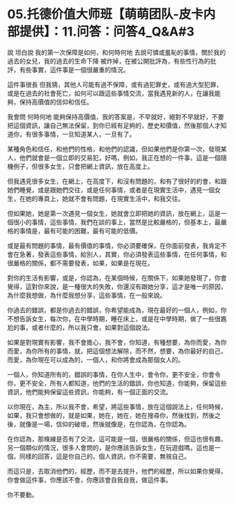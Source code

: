 # 05.托德价值大师班【萌萌团队-皮卡内部提供】：11.问答：问答4_Q&A#3

說 坦白說 我的第一次保障是如何，和何時何地 去說可憐或羞恥的事情，關於我的過去的女兒，我的過去的生命下降 被炸掉，在被公開批評為，有些性行為的批評，有些事實，這件事是一個很嚴重的情況。

這件事很長 但我猜，其他人可能有過不保障，或有過犯罪史，或有過大型犯罪，或是在過去的社會死亡，如何可以跟這些事情交流，當我遇見新的人，在讓我能夠，保持高價值的信仰和信任。

我會問 何時何地 能夠保持高價值，我的答案是，不早就好，絕對不早就好，不要把這個資訊，讓自己無法保留，到你已經有足夠的，歷史和價值，然後那個人才知道你，有很多事情，一旦知道某人，一旦有了。

某種角色和信任，和他們的性格，和他們的認識，但如果他們是你第一次，發現某人，他們就會是一個立即的交易犯，好嗎，例如，我正在想的一件事，這是一個隨機例子，但很多女生，只會把網上資訊，放在高度上。

但我遇見很多女生，在網上，在高度下，和沒有問題的，和有了很好的約會，和跟她們睡覺，或是跟她們交往，或是任何事情，或者是在現實生活中，遇見一個女生，在她的專頁上，她就不會有問題，在現實生活中，和我交往。

但如果她，她是第一次遇見一個女生，她就會立即把她的資訊，放在網上，這是一個很小的事情，這些事情，我們在談的事上，當然是比較嚴格的，但基本上，最嚴格的事情是，最有可能的困難，最有可能的低價。

或是最有問題的事情，最有價值的事情，你必須要確保，在你面前發表，我肯定不會在急著，發表這些事情，給別人，其實，你必須發表這些事情，在任何事情，和很嚴格的關係，都不需要發表，如果，如果是在現在。

對你的生活有影響，或是，你認為，在某個時候，在關係下，如果她發現了，你會覺得，這對你來說，是一種很大的失敗，你還沒有跟她分享，這才是唯一的原因，為什麼我想做，為什麼我想分享，這些事情，在一般來說。

你過去的錯誤，都是你過去的錯誤，你希望能成為，現在最好的一個人，例如，你不想告訴女生，每次你，在中學時期，睡在床上，或是在中學時期，做了一些很尷尬的事，或者什麼的，所以我只會，如果對這個說法。

如果是對現實有影響，我不會擔心，我不會，你知道，有種想要，為你而愛，為你而愛，為你所有的事情，就，把這個想法解除，而不然，想要，為你最好的自己，而愛，為你現在可以成為的，一個人，和你將會成為那個女人的。

一個人，你知道所有的，錯誤的事情，在你人生中，會令你，更不安全，你會令你，更不安全，所有人都知道，他們的生活的錯誤，你也知道，你能夠，保留這些資訊，他們能夠保留這些資訊，你能夠，有一個正面的交流。

以你現在，為主，所以我不會，希望，將這些事情，放在這個說法上，任何時候，如果，我只會想做的，就是如果，她在，她在，她在搜尋你，然後找到，然後之後，就像是一場，信仰的破壞，然後就像是，在你認為，在你認為。

在你認為，那條線是否有了交流，這可能是一個，很嚴格的關係，但這也很有趣，另一個類似的情況，很多人會問的，是你應該告訴女生，在玩遊戲嗎，這也是一個，同樣的回答，這是你自己的，個人資訊，你不需要，無視自己。

而這只是，去取消他們的，經歷，而不是去提升，他們的經歷，所以如果你覺得，你會做這件事，你應該不會，你應該會自我自我，做這件事。

你不要動。
